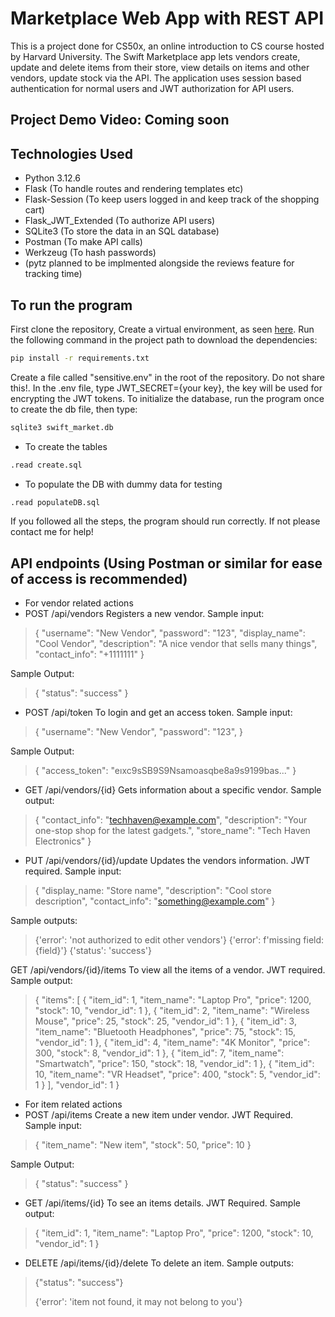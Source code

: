 # Marketplace Web App with REST API

This is a project done for CS50x, an online introduction to CS course hosted by Harvard University. The Swift Marketplace app lets vendors create, update and delete items from their store, view details on items and other vendors, update stock via the API. The application uses session based authentication for normal users and JWT authorization for API users.

## Project Demo Video: Coming soon

## Technologies Used 
* Python 3.12.6
* Flask (To handle routes and rendering templates etc)
* Flask-Session (To keep users logged in and keep track of the shopping cart)
* Flask_JWT_Extended (To authorize API users)
* SQLite3 (To store the data in an SQL database)
* Postman (To make API calls)
* Werkzeug (To hash passwords)
* (pytz planned to be implmented alongside the reviews feature for tracking time)

## To run the program
First clone the repository,
Create a virtual environment, as seen <a href="https://www.freecodecamp.org/news/how-to-setup-virtual-environments-in-python/">here</a>.
Run the following command in the project path to download the dependencies: 
```bash
pip install -r requirements.txt
````
Create a file called "sensitive.env" in the root of the repository. Do not share this!. In the .env file, type JWT_SECRET={your key}, the key will be used for encrypting the JWT tokens.
To initialize the database, run the program once to create the db file, then type:
```bash
sqlite3 swift_market.db
````
* To create the tables
```bash
.read create.sql
````
* To populate the DB with dummy data for testing
```bash
.read populateDB.sql
````
If you followed all the steps, the program should run correctly. If not please contact me for help!

## API endpoints (Using Postman or similar for ease of access is recommended)

* For vendor related actions
* POST /api/vendors Registers a new vendor. Sample input:
>{
    "username": "New Vendor",
    "password": "123",
    "display_name": "Cool Vendor",
    "description": "A nice vendor that sells many things",
    "contact_info": "+1111111"
}
>
Sample Output:
>{
    "status": "success"
}

* POST /api/token To login and get an access token. Sample input:
>{
    "username": "New Vendor",
    "password": "123",
}

>
Sample Output:
>{
    "access_token": "eıxc9sSB9S9Nsamoasqbe8a9s9199bas..."
}

* GET /api/vendors/{id} Gets information about a specific vendor. Sample output:
>{
    "contact_info": "techhaven@example.com",
    "description": "Your one-stop shop for the latest gadgets.",
    "store_name": "Tech Haven Electronics"
}

* PUT /api/vendors/{id}/update Updates the vendors information. JWT required. Sample input:
> {
>   "display_name: "Store name",
>   "description": "Cool store description",
>   "contact_info": "something@example.com"
> }

Sample outputs:
> {'error': 'not authorized to edit other vendors'}
> {'error': f'missing field: {field}'}
> {'status': 'success'}

GET /api/vendors/{id}/items To view all the items of a vendor. JWT required. Sample output:
> {
    "items": [
        {
            "item_id": 1,
            "item_name": "Laptop Pro",
            "price": 1200,
            "stock": 10,
            "vendor_id": 1
        },
>       {
            "item_id": 2,
            "item_name": "Wireless Mouse",
            "price": 25,
            "stock": 25,
            "vendor_id": 1
        },
>       {
            "item_id": 3,
            "item_name": "Bluetooth Headphones",
            "price": 75,
            "stock": 15,
            "vendor_id": 1
        },
>       {
            "item_id": 4,
            "item_name": "4K Monitor",
            "price": 300,
            "stock": 8,
            "vendor_id": 1
        },
>       {
            "item_id": 7,
            "item_name": "Smartwatch",
            "price": 150,
            "stock": 18,
            "vendor_id": 1
        },
>       {
            "item_id": 10,
            "item_name": "VR Headset",
            "price": 400,
            "stock": 5,
            "vendor_id": 1
        }
    ],
    "vendor_id": 1
}

* For item related actions
* POST /api/items Create a new item under vendor. JWT Required. Sample input:
> {
    "item_name": "New item",
    "stock": 50,
    "price": 10
}

Sample Output: 
> {
    "status": "success"
}

* GET /api/items/{id} To see an items details. JWT Required. Sample output:
> {
    "item_id": 1,
    "item_name": "Laptop Pro",
    "price": 1200,
    "stock": 10,
    "vendor_id": 1
}

* DELETE /api/items/{id}/delete To delete an item. Sample outputs:
> {"status": "success"}
> 
> {'error': 'item not found, it may not belong to you'}
